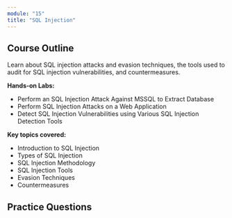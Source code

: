 ```yaml
---
module: "15"
title: "SQL Injection"
---
```


<!-- # Module 15: SQL Injection -->

## Course Outline

Learn about SQL injection attacks and evasion techniques, the tools used to audit for SQL injection vulnerabilities, and countermeasures.

**Hands-on Labs:**

- Perform an SQL Injection Attack Against MSSQL to Extract Database
- Perform SQL Injection Attacks on a Web Application
- Detect SQL Injection Vulnerabilities using Various SQL Injection Detection Tools

**Key topics covered:**

- Introduction to SQL Injection
- Types of SQL Injection
- SQL Injection Methodology
- SQL Injection Tools
- Evasion Techniques
- Countermeasures

## Practice Questions
